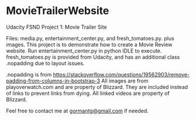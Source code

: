 # MovieTrailerWebsite
Udacity FSND Project 1: Movie Trailer Site

Files: media.py, entertainment_center.py, and fresh_tomatoes.py. plus images.
This project is to demonstrate how to create a Movie Review website.
Run entertainment_center.py in python IDLE to execute.
fresh_tomatoes.py is provided from Udacity, and has an additional class .nopadding due to layout issues. 

.nopadding is from https://stackoverflow.com/questions/19562903/remove-padding-from-columns-in-bootstrap-3
All images are from playoverwatch.com and are property of Blizzard. They are included instead of links to prevent links from dying. 
All linked videos are property of Blizzard. 

Feel free to contact me at gormantg@gmail.com if needed.
